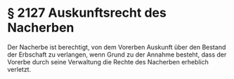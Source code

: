 # § 2127 Auskunftsrecht des Nacherben
Der Nacherbe ist berechtigt, von dem Vorerben Auskunft über den Bestand der Erbschaft zu verlangen, wenn Grund zu der Annahme besteht, dass der Vorerbe durch seine Verwaltung die Rechte des Nacherben erheblich verletzt.